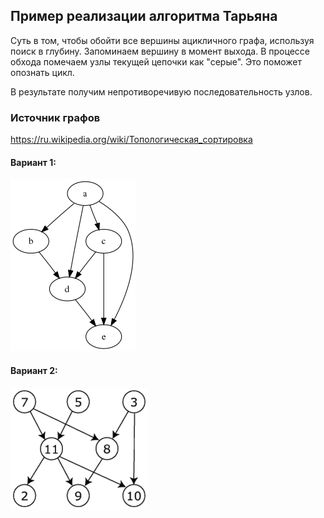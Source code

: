 ## Пример реализации алгоритма Тарьяна

Суть в том, чтобы обойти все вершины ацикличного графа, используя поиск в глубину. Запоминаем вершину в момент выхода. В процессе обхода помечаем узлы текущей цепочки как "серые". Это поможет опознать цикл.

В результате получим непротиворечивую последовательность узлов.

### Источник графов

https://ru.wikipedia.org/wiki/Топологическая_сортировка

#### Вариант 1:
![Вариант 1](assets/graph1.png)

#### Вариант 2:
![Вариант 2](assets/graph2.png)